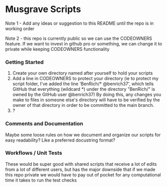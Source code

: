 # Musgrave Scripts

Note 1 - Add any ideas or suggestion to this README until the repo is in working order

Note 2 - this repo is currently public so we can use the CODEOWNERS feature. If we want to invest in github pro or something, we can change it to private while keeping CODEOWNERS functionality

### Getting Started

1. Create your own directory named after yourself to hold your scripts
2. Add a line in CODEOWNERS to protect your directory
    (ie to protect my script folder, I've added the line 'BenRich/* @benrich37', which tells GitHub that everything (wildcard \*) under the directory "BenRich/" is owned by the GitHub user @benrich37)
    By doing this, any changes you make to files in someone else's directory will have to be verified by the owner of that directory in order to be committed to the main branch.
3. ?

### Comments and Documentation
Maybe some loose rules on how we document and organize our scripts for easy readability? Like a preferred docustring format?

### Workflows / Unit Tests
These would be super good with shared scripts that receive a lot of edits from a lot of different users, but has the major downside that if we made this repo private we would have to pay out of pocket for any computational time it takes to run the test checks

